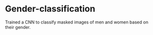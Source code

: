 # Gender-classification
Trained a CNN to classify masked images of men and women based on their gender.
